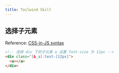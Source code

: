 ```yaml
---
title: Tailwind Skill
---
```


## 选择子元素

Reference: [CSS-in-JS syntax](https://tailwindcss.com/docs/plugins#css-in-js-syntax)

```html
<!-- 选择 div 下的子元素 a 设置 font-size 为 12px -->
<div class="[&_a]:text-[12px]">
  <a></a>
</div>
```
